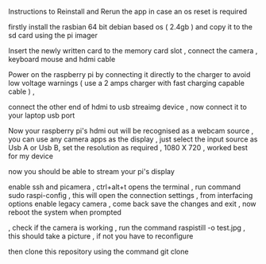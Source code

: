 Instructions to Reinstall and Rerun the app in case an os reset is required 

firstly install the rasbian 64 bit debian based os ( 2.4gb ) and copy it to the sd card using the pi imager 

Insert the newly written card to the memory card slot ,  connect the camera , keyboard mouse and hdmi cable 


Power on the raspberry pi by connecting it directly to the charger to avoid low voltage warnings ( use a 2 amps charger with fast charging capable cable ) ,

connect the other end of hdmi to usb streaimg device , now connect it to your laptop usb port

Now your raspberry pi's hdmi out will be recognised as a webcam source , you can use any camera apps as the display , just select the input source as Usb A or Usb B, set the resolution as required , 1080 X 720 , worked best for my device 

now you should be able to stream your pi's display
 
enable ssh and picamera , ctrl+alt+t opens the terminal , run command sudo raspi-config , this will open the connection settings , from interfacing options enable legacy camera , come back save the changes and exit , now reboot the system when prompted 

, check if the camera is working , run the command    raspistill -o test.jpg , this should take a picture , if not you have to reconfigure 

then clone this repository using the command       git clone  
